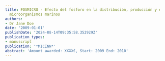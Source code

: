 ```yaml
---
title: FOSMICRO - Efecto del fosforo en la distribución, producción y diversidad de
  microorganismos marinos
authors:
- Dr Jane Doe
date: '2009-01-01'
publishDate: '2024-08-14T09:35:58.352929Z'
publication_types:
- manuscript
publication: '*MICINN*'
abstract: 'Amount awarded: XXXX€, Start: 2009 End: 2010'
---
```

